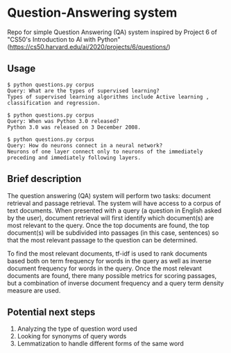 # Question-Answering system
Repo for simple Question Answering (QA) system inspired by Project 6 of "CS50's Introduction to AI with Python" (https://cs50.harvard.edu/ai/2020/projects/6/questions/)

## Usage

```
$ python questions.py corpus
Query: What are the types of supervised learning?
Types of supervised learning algorithms include Active learning , classification and regression.

$ python questions.py corpus
Query: When was Python 3.0 released?
Python 3.0 was released on 3 December 2008.

$ python questions.py corpus
Query: How do neurons connect in a neural network?
Neurons of one layer connect only to neurons of the immediately preceding and immediately following layers.
```

## Brief description
The question answering (QA) system will perform two tasks: document retrieval and passage retrieval. The system will have access to a corpus of text documents. When presented with a query (a question in English asked by the user), document retrieval will first identify which document(s) are most relevant to the query. Once the top documents are found, the top document(s) will be subdivided into passages (in this case, sentences) so that the most relevant passage to the question can be determined. 

To find the most relevant documents, tf-idf is used to rank documents based both on term frequency for words in the query as well as inverse document frequency for words in the query. Once the most relevant documents are found, there many possible metrics for scoring passages, but a combination of inverse document frequency and a query term density measure are used. 

## Potential next steps
1. Analyzing the type of question word used
2. Looking for synonyms of query words
2. Lemmatization to handle different forms of the same word
